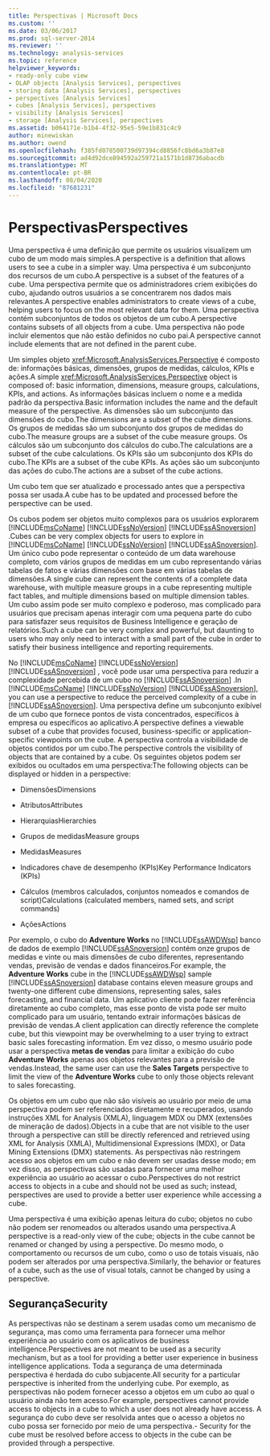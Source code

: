 ```yaml
---
title: Perspectivas | Microsoft Docs
ms.custom: ''
ms.date: 03/06/2017
ms.prod: sql-server-2014
ms.reviewer: ''
ms.technology: analysis-services
ms.topic: reference
helpviewer_keywords:
- ready-only cube view
- OLAP objects [Analysis Services], perspectives
- storing data [Analysis Services], perspectives
- perspectives [Analysis Services]
- cubes [Analysis Services], perspectives
- visibility [Analysis Services]
- storage [Analysis Services], perspectives
ms.assetid: b064171e-b1b4-4f32-95e5-59e1b831c4c9
author: minewiskan
ms.author: owend
ms.openlocfilehash: f385fd078500739d97394cd8856fc8bd6a3b87e8
ms.sourcegitcommit: ad4d92dce894592a259721a1571b1d8736abacdb
ms.translationtype: MT
ms.contentlocale: pt-BR
ms.lasthandoff: 08/04/2020
ms.locfileid: "87681231"
---
```

# <a name="perspectives"></a><span data-ttu-id="e545b-102">Perspectivas</span><span class="sxs-lookup"><span data-stu-id="e545b-102">Perspectives</span></span>
  <span data-ttu-id="e545b-103">Uma perspectiva é uma definição que permite os usuários visualizem um cubo de um modo mais simples.</span><span class="sxs-lookup"><span data-stu-id="e545b-103">A perspective is a definition that allows users to see a cube in a simpler way.</span></span> <span data-ttu-id="e545b-104">Uma perspectiva é um subconjunto dos recursos de um cubo.</span><span class="sxs-lookup"><span data-stu-id="e545b-104">A perspective is a subset of the features of a cube.</span></span> <span data-ttu-id="e545b-105">Uma perspectiva permite que os administradores criem exibições do cubo, ajudando outros usuários a se concentrarem nos dados mais relevantes.</span><span class="sxs-lookup"><span data-stu-id="e545b-105">A perspective enables administrators to create views of a cube, helping users to focus on the most relevant data for them.</span></span> <span data-ttu-id="e545b-106">Uma perspectiva contém subconjuntos de todos os objetos de um cubo.</span><span class="sxs-lookup"><span data-stu-id="e545b-106">A perspective contains subsets of all objects from a cube.</span></span> <span data-ttu-id="e545b-107">Uma perspectiva não pode incluir elementos que não estão definidos no cubo pai.</span><span class="sxs-lookup"><span data-stu-id="e545b-107">A perspective cannot include elements that are not defined in the parent cube.</span></span>  
  
 <span data-ttu-id="e545b-108">Um simples objeto <xref:Microsoft.AnalysisServices.Perspective> é composto de: informações básicas, dimensões, grupos de medidas, cálculos, KPIs e ações.</span><span class="sxs-lookup"><span data-stu-id="e545b-108">A simple <xref:Microsoft.AnalysisServices.Perspective> object is composed of: basic information, dimensions, measure groups, calculations, KPIs, and actions.</span></span> <span data-ttu-id="e545b-109">As informações básicas incluem o nome e a medida padrão da perspectiva.</span><span class="sxs-lookup"><span data-stu-id="e545b-109">Basic information includes the name and the default measure of the perspective.</span></span> <span data-ttu-id="e545b-110">As dimensões são um subconjunto das dimensões do cubo.</span><span class="sxs-lookup"><span data-stu-id="e545b-110">The dimensions are a subset of the cube dimensions.</span></span> <span data-ttu-id="e545b-111">Os grupos de medidas são um subconjunto dos grupos de medidas do cubo.</span><span class="sxs-lookup"><span data-stu-id="e545b-111">The measure groups are a subset of the cube measure groups.</span></span> <span data-ttu-id="e545b-112">Os cálculos são um subconjunto dos cálculos do cubo.</span><span class="sxs-lookup"><span data-stu-id="e545b-112">The calculations are a subset of the cube calculations.</span></span> <span data-ttu-id="e545b-113">Os KPIs são um subconjunto dos KPIs do cubo.</span><span class="sxs-lookup"><span data-stu-id="e545b-113">The KPIs are a subset of the cube KPIs.</span></span> <span data-ttu-id="e545b-114">As ações são um subconjunto das ações do cubo.</span><span class="sxs-lookup"><span data-stu-id="e545b-114">The actions are a subset of the cube actions.</span></span>  
  
 <span data-ttu-id="e545b-115">Um cubo tem que ser atualizado e processado antes que a perspectiva possa ser usada.</span><span class="sxs-lookup"><span data-stu-id="e545b-115">A cube has to be updated and processed before the perspective can be used.</span></span>  
  
 <span data-ttu-id="e545b-116">Os cubos podem ser objetos muito complexos para os usuários explorarem [!INCLUDE[msCoName](../../includes/msconame-md.md)] [!INCLUDE[ssNoVersion](../../includes/ssnoversion-md.md)] [!INCLUDE[ssASnoversion](../../includes/ssasnoversion-md.md)] .</span><span class="sxs-lookup"><span data-stu-id="e545b-116">Cubes can be very complex objects for users to explore in [!INCLUDE[msCoName](../../includes/msconame-md.md)] [!INCLUDE[ssNoVersion](../../includes/ssnoversion-md.md)] [!INCLUDE[ssASnoversion](../../includes/ssasnoversion-md.md)].</span></span> <span data-ttu-id="e545b-117">Um único cubo pode representar o conteúdo de um data warehouse completo, com vários grupos de medidas em um cubo representando várias tabelas de fatos e várias dimensões com base em várias tabelas de dimensões.</span><span class="sxs-lookup"><span data-stu-id="e545b-117">A single cube can represent the contents of a complete data warehouse, with multiple measure groups in a cube representing multiple fact tables, and multiple dimensions based on multiple dimension tables.</span></span> <span data-ttu-id="e545b-118">Um cubo assim pode ser muito complexo e poderoso, mas complicado para usuários que precisam apenas interagir com uma pequena parte do cubo para satisfazer seus requisitos de Business Intelligence e geração de relatórios.</span><span class="sxs-lookup"><span data-stu-id="e545b-118">Such a cube can be very complex and powerful, but daunting to users who may only need to interact with a small part of the cube in order to satisfy their business intelligence and reporting requirements.</span></span>  
  
 <span data-ttu-id="e545b-119">No [!INCLUDE[msCoName](../../includes/msconame-md.md)] [!INCLUDE[ssNoVersion](../../includes/ssnoversion-md.md)] [!INCLUDE[ssASnoversion](../../includes/ssasnoversion-md.md)] , você pode usar uma perspectiva para reduzir a complexidade percebida de um cubo no [!INCLUDE[ssASnoversion](../../includes/ssasnoversion-md.md)] .</span><span class="sxs-lookup"><span data-stu-id="e545b-119">In [!INCLUDE[msCoName](../../includes/msconame-md.md)] [!INCLUDE[ssNoVersion](../../includes/ssnoversion-md.md)] [!INCLUDE[ssASnoversion](../../includes/ssasnoversion-md.md)], you can use a perspective to reduce the perceived complexity of a cube in [!INCLUDE[ssASnoversion](../../includes/ssasnoversion-md.md)].</span></span> <span data-ttu-id="e545b-120">Uma perspectiva define um subconjunto exibível de um cubo que fornece pontos de vista concentrados, específicos à empresa ou específicos ao aplicativo.</span><span class="sxs-lookup"><span data-stu-id="e545b-120">A perspective defines a viewable subset of a cube that provides focused, business-specific or application-specific viewpoints on the cube.</span></span> <span data-ttu-id="e545b-121">A perspectiva controla a visibilidade de objetos contidos por um cubo.</span><span class="sxs-lookup"><span data-stu-id="e545b-121">The perspective controls the visibility of objects that are contained by a cube.</span></span> <span data-ttu-id="e545b-122">Os seguintes objetos podem ser exibidos ou ocultados em uma perspectiva:</span><span class="sxs-lookup"><span data-stu-id="e545b-122">The following objects can be displayed or hidden in a perspective:</span></span>  
  
-   <span data-ttu-id="e545b-123">Dimensões</span><span class="sxs-lookup"><span data-stu-id="e545b-123">Dimensions</span></span>  
  
-   <span data-ttu-id="e545b-124">Atributos</span><span class="sxs-lookup"><span data-stu-id="e545b-124">Attributes</span></span>  
  
-   <span data-ttu-id="e545b-125">Hierarquias</span><span class="sxs-lookup"><span data-stu-id="e545b-125">Hierarchies</span></span>  
  
-   <span data-ttu-id="e545b-126">Grupos de medidas</span><span class="sxs-lookup"><span data-stu-id="e545b-126">Measure groups</span></span>  
  
-   <span data-ttu-id="e545b-127">Medidas</span><span class="sxs-lookup"><span data-stu-id="e545b-127">Measures</span></span>  
  
-   <span data-ttu-id="e545b-128">Indicadores chave de desempenho (KPIs)</span><span class="sxs-lookup"><span data-stu-id="e545b-128">Key Performance Indicators (KPIs)</span></span>  
  
-   <span data-ttu-id="e545b-129">Cálculos (membros calculados, conjuntos nomeados e comandos de script)</span><span class="sxs-lookup"><span data-stu-id="e545b-129">Calculations (calculated members, named sets, and script commands)</span></span>  
  
-   <span data-ttu-id="e545b-130">Ações</span><span class="sxs-lookup"><span data-stu-id="e545b-130">Actions</span></span>  
  
 <span data-ttu-id="e545b-131">Por exemplo, o cubo do **Adventure Works** no [!INCLUDE[ssAWDWsp](../../includes/ssawdwsp-md.md)] banco de dados de exemplo [!INCLUDE[ssASnoversion](../../includes/ssasnoversion-md.md)] contém onze grupos de medidas e vinte ou mais dimensões de cubo diferentes, representando vendas, previsão de vendas e dados financeiros.</span><span class="sxs-lookup"><span data-stu-id="e545b-131">For example, the **Adventure Works** cube in the [!INCLUDE[ssAWDWsp](../../includes/ssawdwsp-md.md)] sample [!INCLUDE[ssASnoversion](../../includes/ssasnoversion-md.md)] database contains eleven measure groups and twenty-one different cube dimensions, representing sales, sales forecasting, and financial data.</span></span> <span data-ttu-id="e545b-132">Um aplicativo cliente pode fazer referência diretamente ao cubo completo, mas esse ponto de vista pode ser muito complicado para um usuário, tentando extrair informações básicas de previsão de vendas.</span><span class="sxs-lookup"><span data-stu-id="e545b-132">A client application can directly reference the complete cube, but this viewpoint may be overwhelming to a user trying to extract basic sales forecasting information.</span></span> <span data-ttu-id="e545b-133">Em vez disso, o mesmo usuário pode usar a perspectiva **metas de vendas** para limitar a exibição do cubo **Adventure Works** apenas aos objetos relevantes para a previsão de vendas.</span><span class="sxs-lookup"><span data-stu-id="e545b-133">Instead, the same user can use the **Sales Targets** perspective to limit the view of the **Adventure Works** cube to only those objects relevant to sales forecasting.</span></span>  
  
 <span data-ttu-id="e545b-134">Os objetos em um cubo que não são visíveis ao usuário por meio de uma perspectiva podem ser referenciados diretamente e recuperados, usando instruções XML for Analysis (XMLA), linguagem MDX ou DMX (extensões de mineração de dados).</span><span class="sxs-lookup"><span data-stu-id="e545b-134">Objects in a cube that are not visible to the user through a perspective can still be directly referenced and retrieved using XML for Analysis (XMLA), Multidimensional Expressions (MDX), or Data Mining Extensions (DMX) statements.</span></span> <span data-ttu-id="e545b-135">As perspectivas não restringem acesso aos objetos em um cubo e não devem ser usadas desse modo; em vez disso, as perspectivas são usadas para fornecer uma melhor experiência ao usuário ao acessar o cubo.</span><span class="sxs-lookup"><span data-stu-id="e545b-135">Perspectives do not restrict access to objects in a cube and should not be used as such; instead, perspectives are used to provide a better user experience while accessing a cube.</span></span>  
  
 <span data-ttu-id="e545b-136">Uma perspectiva é uma exibição apenas leitura do cubo; objetos no cubo não podem ser renomeados ou alterados usando uma perspectiva.</span><span class="sxs-lookup"><span data-stu-id="e545b-136">A perspective is a read-only view of the cube; objects in the cube cannot be renamed or changed by using a perspective.</span></span> <span data-ttu-id="e545b-137">Do mesmo modo, o comportamento ou recursos de um cubo, como o uso de totais visuais, não podem ser alterados por uma perspectiva.</span><span class="sxs-lookup"><span data-stu-id="e545b-137">Similarly, the behavior or features of a cube, such as the use of visual totals, cannot be changed by using a perspective.</span></span>  
  
## <a name="security"></a><span data-ttu-id="e545b-138">Segurança</span><span class="sxs-lookup"><span data-stu-id="e545b-138">Security</span></span>  
 <span data-ttu-id="e545b-139">As perspectivas não se destinam a serem usadas como um mecanismo de segurança, mas como uma ferramenta para fornecer uma melhor experiência ao usuário com os aplicativos de business intelligence.</span><span class="sxs-lookup"><span data-stu-id="e545b-139">Perspectives are not meant to be used as a security mechanism, but as a tool for providing a better user experience in business intelligence applications.</span></span> <span data-ttu-id="e545b-140">Toda a segurança de uma determinada perspectiva é herdada do cubo subjacente.</span><span class="sxs-lookup"><span data-stu-id="e545b-140">All security for a particular perspective is inherited from the underlying cube.</span></span> <span data-ttu-id="e545b-141">Por exemplo, as perspectivas não podem fornecer acesso a objetos em um cubo ao qual o usuário ainda não tem acesso.</span><span class="sxs-lookup"><span data-stu-id="e545b-141">For example, perspectives cannot provide access to objects in a cube to which a user does not already have access.</span></span> <span data-ttu-id="e545b-142">A segurança do cubo deve ser resolvida antes que o acesso a objetos no cubo possa ser fornecido por meio de uma perspectiva.</span><span class="sxs-lookup"><span data-stu-id="e545b-142">- Security for the cube must be resolved before access to objects in the cube can be provided through a perspective.</span></span>  
  
  
